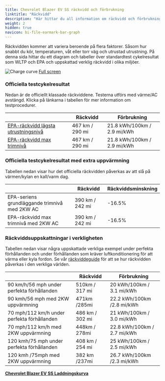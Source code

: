 ```yaml
---
title: Chevrolet Blazer EV SS räckvidd och förbrukning
linktitle: "Räckvidd"
description: "Här hittar du all information om räckvidd och förbrukning för Chevrolet Blazer EV SS."
weight: 2
hidden: true
navicon: bi-file-earmark-bar-graph
---
```

<!-- markdownlint-disable MD033 -->
<!-- markdownlint-disable MD010 -->

Räckvidden kommer att variera beroende på flera faktorer. Såsom hur snabbt du kör, temperaturen, våt eller torr väg och utrustad utrustning. På denna sida hittar du ett diagram och tabeller över standardtest cykelresultat som WLTP och EPA och uppskattad verklig räckvidd i olika miljöer.

<img class="img-fluid" alt="Charge curve" src="../range.svg"/>
<a href="../range.svg">Full screen</a>

### Officiella testcykelresultat

Nedan är de officiellt klassade räckviddene. Testerna utförs med värme/AC avstängd. Klicka på länkarna i tabellen för mer information om testprocedurer.

<div class="table-responsive">
<table class="table table-striped border">
	<thead>
		<tr>
			<th>
			</th>
			<th>
				Räckvidd
			</th>
			<th>
				Förbrukning
			</th>
		</tr>
	</thead>
	<tbody>
		<tr>
			<td>
				<a href="../../../../../guides/understandingrange/epa/ ">
					EPA-räckvidd lägsta utrustningsnivå
				</a>
			</td>
			<td>
				467 km / 290 mi
			</td>
			<td>
				21.8 kWh/100km / 2.9 mi/kWh
			</td>
		</tr>
		<tr>
			<td>
				<a href="../../../../../guides/understandingrange/epa/ ">
					EPA-räckvidd max trimnivå
				</a>
			</td>
			<td>
				467 km / 290 mi
			</td>
			<td>
				21.8 kWh/100km / 2.9 mi/kWh
			</td>
		</tr>
	</tbody>
</table>
</div>

### Officiella testcykelresultat med extra uppvärmning

Tabellen nedan visar hur det officiella räckvidden påverkas av att slå på värmen/kylan en kall/varm dag.

<div class="table-responsive">
<table class="table table-striped border">
	<thead>
		<tr>
			<th>
			</th>
			<th>
				Räckvidd
			</th>
			<th>
				Räckviddsminskning
			</th>
		</tr>
	</thead>
	<tbody>
		<tr>
			<td>
				EPA-seriens grundläggande trimnivå med 2KW AC
			</td>
			<td>
				390 km / 242 mi
			</td>
			<td>
				-16.5%
			</td>
		</tr>
		<tr>
			<td>
				EPA-räckvidd max trimnivå med 2KW AC
			</td>
			<td>
				390 km / 242 mi
			</td>
			<td>
				-16.5%
			</td>
		</tr>
	</tbody>
</table>
</div>

### Räckviddsuppskattningar i verkligheten

Tabellen nedan visar några uppskattade verkliga exempel under perfekta förhållanden och under förhållanden som kräver luftkonditionering för att värma eller kyla fordon. Se vår [räckviddeguide](../../../../../guides/understandingrange/) för att se hur räckvidden påverkas i den verkliga världen.

<div class="table-responsive">
<table class="table table-striped border">
	<thead>
		<tr>
			<th>
			</th>
			<th>
				Räckvidd
			</th>
			<th>
				Förbrukning
			</th>
		</tr>
	</thead>
	<tbody>
		<tr>
			<td>
				90 km/h/56 mph under perfekta förhållanden
			</td>
			<td>
				510km / 317 mi
			</td>
			<td>
				20 kWh/100km / 3.1 mi/kWh
			</td>
		</tr>
		<tr>
			<td>
				90 kmh/56 mph med 2KW uppvärmning
			</td>
			<td>
				471km /285mi
			</td>
			<td>
				22.2 kWh/100km /2.8 mi/kWh 
			</td>
		</tr>
		<tr>
			<td>
				70 mph/112 km/h under perfekta förhållanden
			</td>
			<td>
				486 km / 302 mi
			</td>
			<td>
				21 kWh/100km / 3.0 mi/kWh
			</td>
		</tr>
		<tr>
			<td>
				70 mph/112 km/h med 2KW uppvärmning
			</td>
			<td>
				448km / 278mi
			</td>
			<td>
				22.8 kWh/100km / 2.7 mi/kWh  
			</td>
		</tr>
		<tr>
			<td>
				120 kmh/75 mph under perfekta förhållanden
			</td>
			<td>
				408 km / 254 mi
			</td>
			<td>
				25 kWh/100km / 2.5 mi/kWh
			</td>
		</tr>
		<tr>
			<td>
				120 kmh /75mph med 2KW uppvärmning
			</td>
			<td>
				382 km /237mi
			</td>
			<td>
				26.7 kWh/100km /2.3 mi/kWh
			</td>
		</tr>
	</tbody>
</table>
</div>
<div class="mt-3 mb-3">
<a href="../" class="text-decoration-none text-black">
<strong><i class="bi-arrow-left"></i> Chevrolet Blazer EV SS </strong>
</a>
<a href="../chargingcurve/" class="text-decoration-none text-black float-end">
<strong>Laddningskurva <i class="bi-arrow-right"></i></strong>
</a>
</div>
